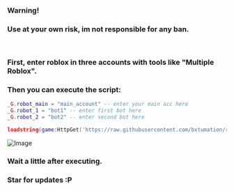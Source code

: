 ### Warning!

<h3>Use at your own risk, im not responsible for any ban.</h3>

<br>

<h3>First, enter roblox in three accounts with tools like "Multiple Roblox".</h3>

<h3>Then you can execute the script:</h3>

```lua
_G.robot_main = "main_account" -- enter your main acc here
_G.robot_1 = "bot1" -- enter first bot here
_G.robot_2 = "bot2" -- enter second bot here

loadstring(game:HttpGet('https://raw.githubusercontent.com/bxtumation/ro-bot/refs/heads/main/src.lua'))()
```

![Image](https://github.com/user-attachments/assets/6de5b15b-ff01-4062-bbe4-4f1ae3a3d05c)

<h3>Wait a little after executing.</h3>

<h3>Star for updates :P</h3>
